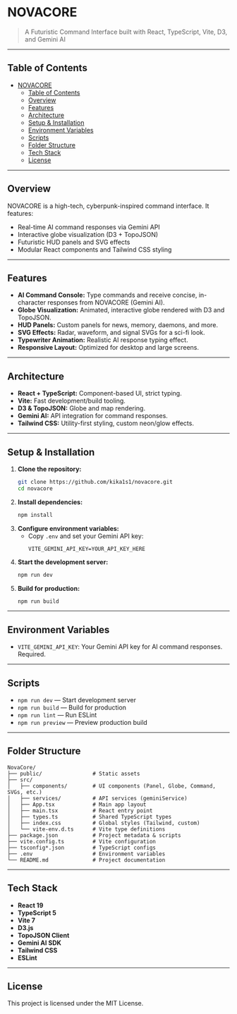 # NOVACORE

> A Futuristic Command Interface built with React, TypeScript, Vite, D3, and Gemini AI

---

## Table of Contents
- [NOVACORE](#novacore)
  - [Table of Contents](#table-of-contents)
  - [Overview](#overview)
  - [Features](#features)
  - [Architecture](#architecture)
  - [Setup \& Installation](#setup--installation)
  - [Environment Variables](#environment-variables)
  - [Scripts](#scripts)
  - [Folder Structure](#folder-structure)
  - [Tech Stack](#tech-stack)
  - [License](#license)

---

## Overview

NOVACORE is a high-tech, cyberpunk-inspired command interface. It features:
- Real-time AI command responses via Gemini API
- Interactive globe visualization (D3 + TopoJSON)
- Futuristic HUD panels and SVG effects
- Modular React components and Tailwind CSS styling

---

## Features
- **AI Command Console:** Type commands and receive concise, in-character responses from NOVACORE (Gemini AI).
- **Globe Visualization:** Animated, interactive globe rendered with D3 and TopoJSON.
- **HUD Panels:** Custom panels for news, memory, daemons, and more.
- **SVG Effects:** Radar, waveform, and signal SVGs for a sci-fi look.
- **Typewriter Animation:** Realistic AI response typing effect.
- **Responsive Layout:** Optimized for desktop and large screens.

---

## Architecture
- **React + TypeScript:** Component-based UI, strict typing.
- **Vite:** Fast development/build tooling.
- **D3 & TopoJSON:** Globe and map rendering.
- **Gemini AI:** API integration for command responses.
- **Tailwind CSS:** Utility-first styling, custom neon/glow effects.

---

## Setup & Installation

1. **Clone the repository:**
   ```sh
   git clone https://github.com/kika1s1/novacore.git
   cd novacore
   ```
2. **Install dependencies:**
   ```sh
   npm install
   ```
3. **Configure environment variables:**
   - Copy `.env` and set your Gemini API key:
     ```env
     VITE_GEMINI_API_KEY=YOUR_API_KEY_HERE
     ```
4. **Start the development server:**
   ```sh
   npm run dev
   ```
5. **Build for production:**
   ```sh
   npm run build
   ```

---

## Environment Variables
- `VITE_GEMINI_API_KEY`: Your Gemini API key for AI command responses. Required.

---

## Scripts
- `npm run dev` — Start development server
- `npm run build` — Build for production
- `npm run lint` — Run ESLint
- `npm run preview` — Preview production build

---

## Folder Structure
```
NovaCore/
├── public/                # Static assets
├── src/
│   ├── components/        # UI components (Panel, Globe, Command, SVGs, etc.)
│   ├── services/          # API services (geminiService)
│   ├── App.tsx            # Main app layout
│   ├── main.tsx           # React entry point
│   ├── types.ts           # Shared TypeScript types
│   ├── index.css          # Global styles (Tailwind, custom)
│   └── vite-env.d.ts      # Vite type definitions
├── package.json           # Project metadata & scripts
├── vite.config.ts         # Vite configuration
├── tsconfig*.json         # TypeScript configs
├── .env                   # Environment variables
└── README.md              # Project documentation
```

---

## Tech Stack
- **React 19**
- **TypeScript 5**
- **Vite 7**
- **D3.js**
- **TopoJSON Client**
- **Gemini AI SDK**
- **Tailwind CSS**
- **ESLint**

---

## License

This project is licensed under the MIT License.
